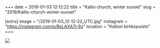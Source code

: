 +++
date = 2019-01-03 12:12:22
title = "Kallio church, winter sunset"
slug = "2019/Kallio-church-winter-sunset"

[extra]
image = "/2019-01-03_12-12-22_UTC.jpg"
instagram = "https://instagram.com/p/BsLAXA7l-9J"
location = "Kallion kirkkopuisto"
+++

<img src="/2019-01-03_12-12-22_UTC.jpg" />
